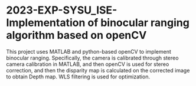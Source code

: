 # 2023-EXP-SYSU_ISE-Implementation of binocular ranging algorithm based on openCV
 This project uses MATLAB and python-based openCV to implement binocular ranging. Specifically, the camera is calibrated through stereo camera calibration in MATLAB, and then openCV is used for stereo correction, and then the disparity map is calculated on the corrected image to obtain Depth map. WLS filtering is used for optimization.
